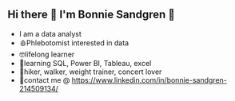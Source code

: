## Hi there 👋 I'm Bonnie Sandgren 💙
- I am a data analyst
- 🩸Phlebotomist interested in data
- 🤓lifelong learner
- 🌻learning SQL, Power BI, Tableau, excel
- 🍂hiker, walker, weight trainer, concert lover
- 🌊contact me @ https://www.linkedin.com/in/bonnie-sandgren-214509134/

<!--
**BonnieSandgren/BonnieSandgren** is a ✨ _special_ ✨ repository because its `README.md` (this file) appears on your GitHub profile.

Here are some ideas to get you started:

- 🔭 I’m currently working on ...
- 🌱 I’m currently learning ...
- 👯 I’m looking to collaborate on ...
- 🤔 I’m looking for help with ...
- 💬 Ask me about ...
- 📫 How to reach me: ...
- 😄 Pronouns: ...
- ⚡ Fun fact: ...
-->
